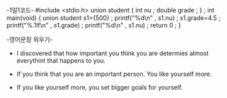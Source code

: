    -1일1코드-
#include <stdio.h>
union student
 {
    int nu ;
    double grade ;
 } ;
int main(void)
 {
    union student s1={500} ;
    printf("%d\n" , s1.nu) ;
    s1.grade=4.5 ;
    printf("%.1lf\n" , s1.grade) ;
    printf("%d\n" , s1.nu) ;
 return 0 ;
 }



   -영어문장 외우기- <Tracy>

* I discovered that how important you think you are determies almost 
   everythint that happens to you.

* If you think that you are an important person. You like yourself more.

* If you like yourself more, you set bigger goals for yourself.